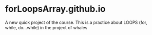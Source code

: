 # forLoopsArray.github.io
A new quick project of the course. This is a practice about LOOPS (for, while, do...while) in the project of whales
